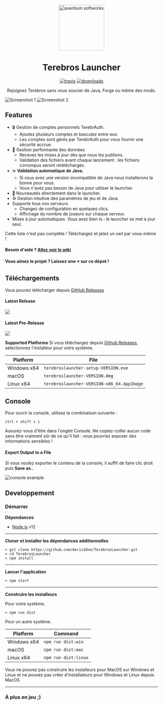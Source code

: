 <p align="center"><img src="./app/assets/images/SealCircle.png" width="150px" height="150px" alt="aventium softworks"></p>

<h1 align="center">Terebros Launcher</h1>

[<p align="center"><img src="https://img.shields.io/travis/Terebros-MC/TerebrosLauncher.svg?style=for-the-badge" alt="travis">](https://travis-ci.org/Terebros-MC/HeliosLauncher) [<img src="https://img.shields.io/github/downloads/Terebros-MC/HeliosLauncher/total.svg?style=for-the-badge" alt="downloads">](https://github.com/Terebros-MC/HeliosLauncher/releases)</p>

<p align="center">Rejoignez Terebros sans vous soucier de Java, Forge ou même des mods.</p>

![Screenshot 1](https://i.imgur.com/6o7SmH6.png)
![Screenshot 2](https://i.imgur.com/x3B34n1.png)

## Features

* 🔒 Gestion de comptes personnels TerebrAuth.
  * Ajoutez plusieurs comptes et basculez entre eux.
  * Les comptes sont gérés par TerebrAuth pour vous fournir une sécurité accrue.
* 📂 Gestion performante des données
  * Recevez les mises à jour dès que nous les publions.
  * Validation des fichiers avant chaque lancement : les fichiers corrompus seront retéléchargés.
* ☕ **Validation automatique de Java.**
  * Si vous avez une version incompatible de Java nous installerons la bonne *pour vous*.
  * Vous n'avez pas besoin de Java pour utiliser le launcher.
* 📰 Nouveautés directement dans le launcher.
* ⚙️ Gestion intuitive des paramètres de jeu et de Java.
* Supporte tous nos serveurs.
  * Changez de configuration en quelques clics.
  * Affichage du nombre de joueurs sur chaque serveur.
* Mises à jour automatiques. Vous avez bien lu : le launcher se met à jour seul.

Cette liste n'est pas complète ! Téléchargez et jetez un oeil par vous-même !

#### Besoin d'aide ? [Allez voir le wiki][wiki]

#### Vous aimez le projet ? Laissez une ⭐ sur ce dépot !

## Téléchargements

Vous pouvez télécharger depuis [GitHub Releases](https://github.com/Aeris1One/TerebrosLauncher/releases)

#### Latest Release

[![](https://img.shields.io/github/release/Aeris1One/TerebrosLauncher.svg?style=flat-square)](https://github.com/Aeris1One/TerebrosLauncher/releases/latest)

#### Latest Pre-Release
[![](https://img.shields.io/github/release/Aeris1One/TerebrosLauncher/all.svg?style=flat-square)](https://github.com/Aeris1One/TerebrosLauncher/releases)

**Supported Platforms**
Si vous téléchargez depuis [Github Releases](https://github.com/Aeris1One/TerebrosLauncher/releases), selectionnez l'installeur pour votre système.

| Platform | File |
| -------- | ---- |
| Windows x64 | `terebroslauncher-setup-VERSION.exe` |
| macOS | `terebroslauncher-VERSION.dmg` |
| Linux x64 | `terebroslauncher-VERSION-x86_64.AppImage` |

## Console

Pour ouvrir la console, utilisez la combinaison suivante :

```console
ctrl + shift + i
```
Assurez-vous d'être dans l'onglet Console.
Ne copiez-coller aucun code sans être vraiment sûr de ce qu'il fait : vous pourriez exposer des informations sensibles !

#### Export Output to a File

Si vous voulez exporter le contenu de la console, il suffit de faire clic droit puis **Save as..**

![console example](https://i.imgur.com/T5e73jP.png)


## Developpement

### Démarrer

**Dépendances**

* [Node.js][nodejs] v12

---

**Cloner et installer les dépendances additionnelles**

```console
> git clone https://github.com/Aeris1One/TerebrosLauncher.git
> cd TerebrosLauncher
> npm install
```

---

**Lancer l'application**

```console
> npm start
```

---

**Construire les installeurs**

Pour votre système.

```console
> npm run dist
```

Pour un autre système.

| Platform    | Command              |
| ----------- | -------------------- |
| Windows x64 | `npm run dist:win`   |
| macOS       | `npm run dist:mac`   |
| Linux x64   | `npm run dist:linux` |

Vous ne pouvez pas construire les installeurs pour MacOS sur Windows et Linux et ne pouvez pas créer d'installateurs pour Windows et Linux depuis MacOS

---

### À plus en jeu ;)


[nodejs]: https://nodejs.org/en/ 'Node.js'
[vscode]: https://code.visualstudio.com/ 'Visual Studio Code'
[mainprocess]: https://electronjs.org/docs/tutorial/application-architecture#main-and-renderer-processes 'Main Process'
[rendererprocess]: https://electronjs.org/docs/tutorial/application-architecture#main-and-renderer-processes 'Renderer Process'
[chromedebugger]: https://marketplace.visualstudio.com/items?itemName=msjsdiag.debugger-for-chrome 'Debugger for Chrome'
[discord]: https://discord.gg/zNWUXdt 'Discord'
[wiki]: https://github.com/dscalzi/HeliosLauncher/wiki 'wiki'
[nebula]: https://github.com/dscalzi/Nebula 'dscalzi/Nebula'
[v2branch]: https://github.com/dscalzi/HeliosLauncher/tree/ts-refactor 'v2 branch'
